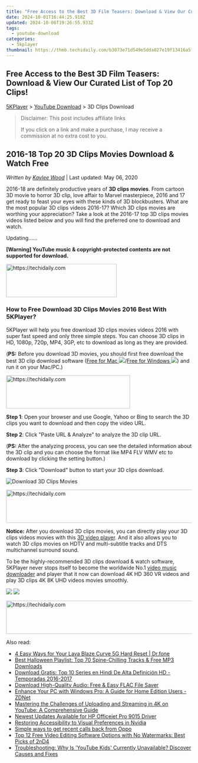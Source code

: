 ```yaml
---
title: "Free Access to the Best 3D Film Teasers: Download & View Our Curated List of Top 20 Clips!"
date: 2024-10-01T16:44:25.918Z
updated: 2024-10-06T19:26:55.933Z
tags:
  - youtube-download
categories:
  - 5kplayer
thumbnail: https://thmb.techidaily.com/b3073e71d549e5dda027e19f13416a5fe4cf0a11fd5d20364906665ccf8e2b9a.jpg
---
```


## Free Access to the Best 3D Film Teasers: Download & View Our Curated List of Top 20 Clips!

[5KPlayer](https://tools.techidaily.com/5kplayer/products/) \> [YouTube Download](https://tools.techidaily.com/5kplayer/youtube-download/) \> 3D Clips Download

>  Disclaimer: This post includes affiliate links
>
>  If you click on a link and make a purchase, I may receive a commission at no extra cost to you.
>

## 2016-18 Top 20 3D Clips Movies Download & Watch Free

 _Written by [Kaylee Wood](https://www.quora.com/profile/Amanda-Hu-21)_ | Last updated: May 06, 2020 

2016-18 are definitely productive years of **3D clips movies**. From cartoon 3D movie to horror 3D clip, love affair to Marvel masterpiece, 2016 and 17 get ready to feast your eyes with these kinds of 3D blockbusters. What are the most popular 3D clips videos 2016-17? Which 3D clips movies are worthing your appreciation? Take a look at the 2016-17 top 3D clips movies videos listed below and you will find the preferred one to download and watch.

Updating......

**\[Warning\] YouTube music & copyright-protected contents are not supported for download.**

<!-- affiliate ads begin -->
<a href="https://aligracehair.sjv.io/c/5597632/1915825/19272" target="_top" id="1915825">
  <img src="//a.impactradius-go.com/display-ad/19272-1915825" border="0" alt="https://techidaily.com" width="300" height="90"/>
</a>
<img height="0" width="0" src="https://aligracehair.sjv.io/i/5597632/1915825/19272" style="position:absolute;visibility:hidden;" border="0" />
<!-- affiliate ads end -->

### How to Free Download 3D Clips Movies 2016 Best With 5KPlayer?

5KPlayer will help you free download 3D clips movies videos 2016 with super fast speed and only three simple steps. You can choose 3D clips in HD, 1080p, 720p, MP4, 3GP, etc to download as long as they are provided.

(**PS:** Before you download 3D movies, you should first free download the best 3D clip download software ([Free for Mac ![](https://www.5kplayer.com/youtube-download/../image/download-mac/dicon.png)](https://tools.techidaily.com/5kplayer/products/)/[Free for Windows ![](https://www.5kplayer.com/youtube-download/../image/download-mac/dicon.png)](https://tools.techidaily.com/5kplayer/products/)) and run it on your Mac/PC.)

<!-- affiliate ads begin -->
<a href="https://aligracehair.sjv.io/c/5597632/2135358/19272" target="_top" id="2135358">
  <img src="//a.impactradius-go.com/display-ad/19272-2135358" border="0" alt="https://techidaily.com" width="336" height="90"/>
</a>
<img height="0" width="0" src="https://aligracehair.sjv.io/i/5597632/2135358/19272" style="position:absolute;visibility:hidden;" border="0" />
<!-- affiliate ads end -->

**Step 1**: Open your browser and use Google, Yahoo or Bing to search the 3D clips you want to download and then copy the video URL.

**Step 2**: Click "Paste URL & Analyze" to analyze the 3D clip URL. 

(**PS:** After the analyzing process, you can see the detailed information about the 3D clip and you can choose the format like MP4 FLV WMV etc to download by clicking the setting button.)

**Step 3**: Click "Download" button to start your 3D clips download.

![Download 3D Clips Movies](https://www.5kplayer.com/youtube-download/img/4k-youtube-download.jpg) 

<!-- affiliate ads begin -->
<a href="https://appsumo.8odi.net/c/5597632/2043661/7443" target="_top" id="2043661">
  <img src="//a.impactradius-go.com/display-ad/7443-2043661" border="0" alt="https://techidaily.com" width="728" height="90"/>
</a>
<img height="0" width="0" src="https://appsumo.8odi.net/i/5597632/2043661/7443" style="position:absolute;visibility:hidden;" border="0" />
<!-- affiliate ads end -->

  
**Notice:** After you download 3D clips movies, you can directly play your 3D clips videos movies with this [3D video player](https://tools.techidaily.com/5kplayer/video-music-player/). And it also allows you to watch 3D clips movies on HDTV and multi-subtitle tracks and DTS multichannel surround sound. 

To be the highly-recommended 3D clips download & watch software, 5KPlayer never stops itself to become the worldwide No.1 [video music downloader](https://tools.techidaily.com/5kplayer/youtube-download/) and player that it now can download 4K HD 360 VR videos and play 3D clips 4K 8K UHD videos movies smoothly. 

[![](https://www.5kplayer.com/youtube-download/../button/freedownwhitewin.png)](https://tools.techidaily.com/5kplayer/products/) [![](https://www.5kplayer.com/youtube-download/../button/freedownbackmac.png)](https://tools.techidaily.com/5kplayer/products/)

<!-- affiliate ads begin -->
<a href="https://ephamedtechinc.pxf.io/c/5597632/2130530/26400" target="_top" id="2130530">
  <img src="//a.impactradius-go.com/display-ad/26400-2130530" border="0" alt="https://techidaily.com" width="728" height="90"/>
</a>
<img height="0" width="0" src="https://ephamedtechinc.pxf.io/i/5597632/2130530/26400" style="position:absolute;visibility:hidden;" border="0" />
<!-- affiliate ads end -->

<ins class="adsbygoogle"
     style="display:block"
     data-ad-format="autorelaxed"
     data-ad-client="ca-pub-7571918770474297"
     data-ad-slot="1223367746"></ins>

<ins class="adsbygoogle"
     style="display:block"
     data-ad-client="ca-pub-7571918770474297"
     data-ad-slot="8358498916"
     data-ad-format="auto"
     data-full-width-responsive="true"></ins>

<span class="atpl-alsoreadstyle">Also read:</span>
<div><ul>
<li><a href="https://phone-solutions.techidaily.com/4-easy-ways-for-your-lava-blaze-curve-5g-hard-reset-drfone-by-drfone-reset-android-reset-android/"><u>4 Easy Ways for Your Lava Blaze Curve 5G Hard Reset | Dr.fone</u></a></li>
<li><a href="https://youtube-video-recordings.techidaily.com/best-halloween-playlist-top-70-spine-chilling-tracks-and-free-mp3-downloads/"><u>Best Halloween Playlist: Top 70 Spine-Chilling Tracks & Free MP3 Downloads</u></a></li>
<li><a href="https://youtube-video-recordings.techidaily.com/download-gratis-top-10-series-en-hindi-de-alta-definicion-hd-temporadas-2016-2017/"><u>Download Gratis: Top 10 Series en Hindi De Alta Definición HD - Temporadas 2016-2017</u></a></li>
<li><a href="https://youtube-video-recordings.techidaily.com/download-high-quality-audio-free-and-easy-flac-file-saver/"><u>Download High-Quality Audio: Free & Easy FLAC File Saver</u></a></li>
<li><a href="https://win-bits.techidaily.com/enhance-your-pc-with-windows-pro-a-guide-for-home-edition-users-zdnet/"><u>Enhance Your PC with Windows Pro: A Guide for Home Edition Users - ZDNet</u></a></li>
<li><a href="https://youtube-video-recordings.techidaily.com/mastering-the-challenges-of-uploading-and-streaming-in-4k-on-youtube-a-comprehensive-guide/"><u>Mastering the Challenges of Uploading and Streaming in 4K on YouTube: A Comprehensive Guide</u></a></li>
<li><a href="https://win-amazing.techidaily.com/newest-updates-available-for-hp-officejet-pro-9015-driver/"><u>Newest Updates Available for HP Officejet Pro 9015 Driver</u></a></li>
<li><a href="https://network-issues.techidaily.com/restoring-accessibility-to-visual-preferences-in-nvidia/"><u>Restoring Accessibility to Visual Preferences in Nvidia</u></a></li>
<li><a href="https://techidaily.com/simple-ways-to-get-recent-calls-back-from-oppo-by-fonelab-android-recover-call-logs/"><u>Simple ways to get recent calls back from Oppo</u></a></li>
<li><a href="https://win-amazing.techidaily.com/top-12-free-video-editing-software-options-with-no-watermarks-best-picks-of-2nd4/"><u>Top 12 Free Video Editing Software Options with No Watermarks: Best Picks of 2nD4</u></a></li>
<li><a href="https://youtube-video-recordings.techidaily.com/troubleshooting-why-is-youtube-kids-currently-unavailable-discover-causes-and-fixes/"><u>Troubleshooting: Why Is 'YouTube Kids' Currently Unavailable? Discover Causes and Fixes</u></a></li>
</ul></div>

